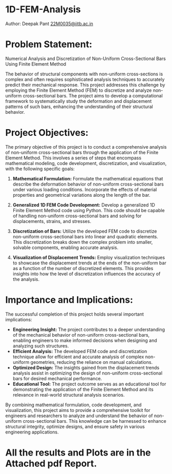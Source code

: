 # 1D-FEM-Analysis
Author: Deepak Pant 22M0035@iitb.ac.in

# **Problem Statement:**

Numerical Analysis and Discretization of Non-Uniform Cross-Sectional Bars Using Finite Element Method

The behavior of structural components with non-uniform cross-sections is complex and often requires sophisticated analysis techniques to accurately predict their mechanical response. This project addresses this challenge by employing the Finite Element Method (FEM) to discretize and analyze non-uniform cross-sectional bars. The project aims to develop a computational framework to systematically study the deformation and displacement patterns of such bars, enhancing the understanding of their structural behavior.

# **Project Objectives:**

The primary objective of this project is to conduct a comprehensive analysis of non-uniform cross-sectional bars through the application of the Finite Element Method. This involves a series of steps that encompass mathematical modeling, code development, discretization, and visualization, with the following specific goals:

1. **Mathematical Formulation:** Formulate the mathematical equations that describe the deformation behavior of non-uniform cross-sectional bars under various loading conditions. Incorporate the effects of material properties and geometrical variations along the length of the bar.

2. **Generalized 1D FEM Code Development:** Develop a generalized 1D Finite Element Method code using Python. This code should be capable of handling non-uniform cross-sectional bars and solving for displacements, strains, and stresses.

3. **Discretization of Bars:** Utilize the developed FEM code to discretize non-uniform cross-sectional bars into linear and quadratic elements. This discretization breaks down the complex problem into smaller, solvable components, enabling accurate analysis.

4. **Visualization of Displacement Trends:** Employ visualization techniques to showcase the displacement trends at the ends of the non-uniform bar as a function of the number of discretized elements. This provides insights into how the level of discretization influences the accuracy of the analysis.

# **Importance and Implications:**

The successful completion of this project holds several important implications:

- **Engineering Insight:** The project contributes to a deeper understanding of the mechanical behavior of non-uniform cross-sectional bars, enabling engineers to make informed decisions when designing and analyzing such structures.
- **Efficient Analysis:** The developed FEM code and discretization technique allow for efficient and accurate analysis of complex non-uniform geometries, reducing the reliance on manual calculations.
- **Optimized Design:** The insights gained from the displacement trends analysis assist in optimizing the design of non-uniform cross-sectional bars for desired mechanical performance.
- **Educational Tool:** The project outcome serves as an educational tool for demonstrating the application of the Finite Element Method and its relevance in real-world structural analysis scenarios.

By combining mathematical formulation, code development, and visualization, this project aims to provide a comprehensive toolkit for engineers and researchers to analyze and understand the behavior of non-uniform cross-sectional bars. This knowledge can be harnessed to enhance structural integrity, optimize designs, and ensure safety in various engineering applications.

# All the results and Plots are in the Attached pdf Report.
